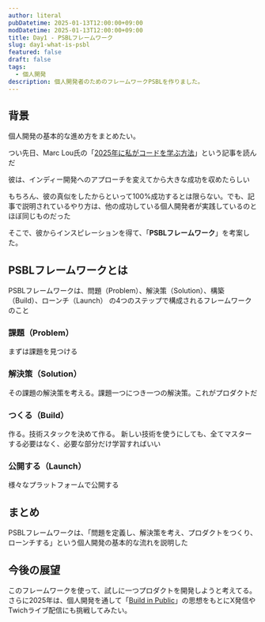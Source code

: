 ```yaml
---
author: literal
pubDatetime: 2025-01-13T12:00:00+09:00
modDatetime: 2025-01-13T12:00:00+09:00
title: Day1 - PSBLフレームワーク
slug: day1-what-is-psbl
featured: false
draft: false
tags:
  - 個人開発
description: 個人開発者のためのフレームワークPSBLを作りました。
---
```


## 背景

個人開発の基本的な進め方をまとめたい。

つい先日、Marc Lou氏の「[2025年に私がコードを学ぶ方法](https://marclou.beehiiv.com/p/how-i-would-learn-to-code-in-2024-if-i-could-start-over)」という記事を読んだ

彼は、インディー開発へのアプローチを変えてから大きな成功を収めたらしい

もちろん、彼の真似をしたからといって100%成功するとは限らない。でも、記事で説明されているやり方は、他の成功している個人開発者が実践しているのとほぼ同じものだった

そこで、彼からインスピレーションを得て、「**PSBLフレームワーク**」を考案した。

## PSBLフレームワークとは

PSBLフレームワークは、問題（Problem）、解決策（Solution）、構築（Build）、ローンチ（Launch） の4つのステップで構成されるフレームワークのこと

### 課題（Problem）

まずは課題を見つける

### 解決策（Solution）

その課題の解決策を考える。課題一つにつき一つの解決策。これがプロダクトだ

### つくる（Build）

作る。技術スタックを決めて作る。
新しい技術を使うにしても、全てマスターする必要はなく、必要な部分だけ学習すればいい

### 公開する（Launch）

様々なプラットフォームで公開する

## まとめ

PSBLフレームワークは、「問題を定義し、解決策を考え、プロダクトをつくり、ローンチする」という個人開発の基本的な流れを説明した

## 今後の展望

このフレームワークを使って、試しに一つプロダクトを開発しようと考えてる。さらに2025年は、個人開発を通して「[Build in Public](https://x.com/biboukuro/status/1877289230646313323)」の思想をもとにX発信やTwichライブ配信にも挑戦してみたい。
